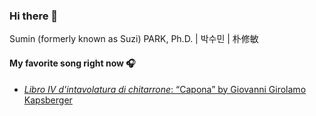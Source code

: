 ### Hi there 👋

Sumin (formerly known as Suzi) PARK, Ph.D. | 박수민 | 朴修敏 

#### My favorite song right now 🎧
- [*Libro IV d'intavolatura di chitarrone*: “Capona” by Giovanni Girolamo Kapsberger](https://www.youtube.com/watch?v=xp7MCdxUkoo)

<!--
**suparklingmin/suparklingmin** is a ✨ _special_ ✨ repository because its `README.md` (this file) appears on your GitHub profile.

Here are some ideas to get you started:

- 🔭 I’m currently working on ...
- 🌱 I’m currently learning ...
- 👯 I’m looking to collaborate on ...
- 🤔 I’m looking for help with ...
- 💬 Ask me about ...
- 📫 How to reach me: ...
- 😄 Pronouns: ...
- ⚡ Fun fact: ...
-->
